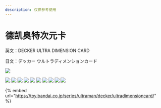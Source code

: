 ```yaml
---
description: 仅供参考使用
---
```


# 德凯奥特次元卡

英文：DECKER ULTRA DIMENSION CARD

日文：デッカー ウルトラディメンションカード

![](https://toy.bandai.co.jp/assets/ultraman/images/decker/ultradimensioncard/tit.png)

![](https://toy.bandai.co.jp/assets/ultraman/images/decker/ultradimensioncard/item/card/01/img\_card.png) ![](https://toy.bandai.co.jp/assets/ultraman/images/decker/ultradimensioncard/item/card/02/img\_card.png) ![](https://toy.bandai.co.jp/assets/ultraman/images/decker/ultradimensioncard/item/card/03/img\_card.png) ![](https://toy.bandai.co.jp/assets/ultraman/images/decker/ultradimensioncard/item/card/04/img\_card.png) ![](https://toy.bandai.co.jp/assets/ultraman/images/decker/ultradimensioncard/item/card/05/img\_card.png) ![](https://toy.bandai.co.jp/assets/ultraman/images/decker/ultradimensioncard/item/card/06/img\_card.png) ![](https://toy.bandai.co.jp/assets/ultraman/images/decker/ultradimensioncard/item/card/07/img\_card.png) ![](https://toy.bandai.co.jp/assets/ultraman/images/decker/ultradimensioncard/item/card/08/img\_card.png) ![](https://toy.bandai.co.jp/assets/ultraman/images/decker/ultradimensioncard/item/card/09/img\_card.png) ![](https://toy.bandai.co.jp/assets/ultraman/images/decker/ultradimensioncard/item/card/10/img\_card.png)

{% embed url="https://toy.bandai.co.jp/series/ultraman/decker/ultradimensioncard/" %}
